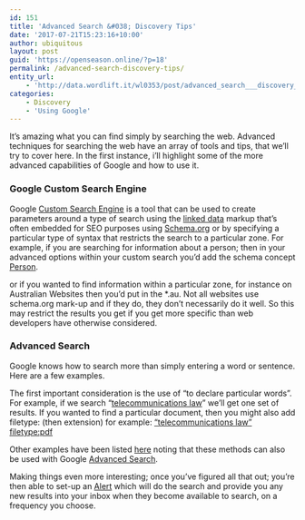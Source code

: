 ```yaml
---
id: 151
title: 'Advanced Search &#038; Discovery Tips'
date: '2017-07-21T15:23:16+10:00'
author: ubiquitous
layout: post
guid: 'https://openseason.online/?p=18'
permalink: /advanced-search-discovery-tips/
entity_url:
    - 'http://data.wordlift.it/wl0353/post/advanced_search___discovery_tips'
categories:
    - Discovery
    - 'Using Google'
---
```


It’s amazing what you can find simply by searching the web. Advanced techniques for searching the web have an array of tools and tips, that we’ll try to cover here. In the first instance, i’ll highlight some of the more advanced capabilities of Google and how to use it.

### Google Custom Search Engine

Google [Custom Search Engine](https://cse.google.com) is a tool that can be used to create parameters around a type of search using the [linked data](https://openseason.online/2017/07/21/introduction-to-linked-data/) markup that’s often embedded for SEO purposes using [Schema.org](http://schema.org/) or by specifying a particular type of syntax that restricts the search to a particular zone. For example, if you are searching for information about a person; then in your advanced options within your custom search you’d add the schema concept [Person](http://schema.org/Person).

or if you wanted to find information within a particular zone, for instance on Australian Websites then you’d put in the \*.au. Not all websites use schema.org mark-up and if they do, they don’t necessarily do it well. So this may restrict the results you get if you get more specific than web developers have otherwise considered.

### Advanced Search

Google knows how to search more than simply entering a word or sentence. Here are a few examples.

The first important consideration is the use of “to declare particular words”. For example, if we search “[telecommunications law](http://lmgtfy.com/?q=%22Telecommunications+Law%22)” we’ll get one set of results. If you wanted to find a particular document, then you might also add filetype: (then extension) for example: [“telecommunications law” filetype:pdf](http://lmgtfy.com/?q=%22Telecommunications+Law%22+filetype%3Apdf)

Other examples have been listed [here](https://support.google.com/websearch/answer/2466433?hl=en) noting that these methods can also be used with Google [Advanced Search](https://www.google.com/advanced_search).

Making things even more interesting; once you’ve figured all that out; you’re then able to set-up an [Alert](https://www.google.com/alerts) which will do the search and provide you any new results into your inbox when they become available to search, on a frequency you choose.